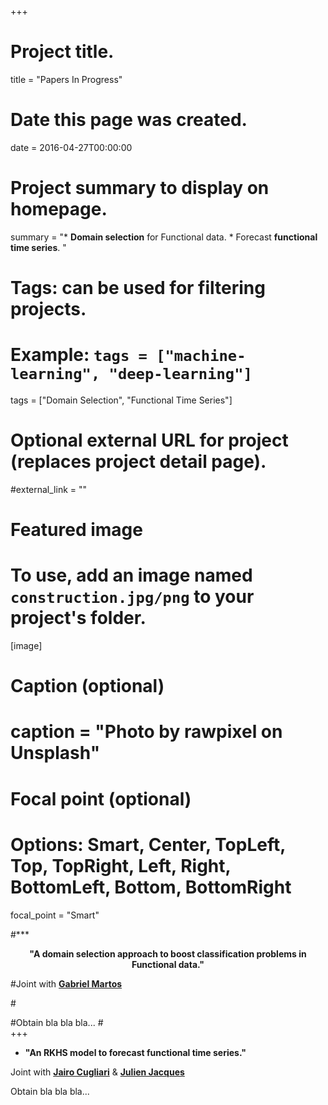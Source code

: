 +++
# Project title.
title = "Papers In Progress"

# Date this page was created.
date = 2016-04-27T00:00:00

# Project summary to display on homepage.
summary = "* **Domain selection** for  Functional data.
           * Forecast **functional time series**. "

# Tags: can be used for filtering projects.
# Example: `tags = ["machine-learning", "deep-learning"]`
tags = ["Domain Selection", "Functional Time Series"] 

# Optional external URL for project (replaces project detail page).
#external_link = ""

# Featured image
# To use, add an image named `construction.jpg/png` to your project's folder. 
[image]
  # Caption (optional)
#  caption = "Photo by rawpixel on Unsplash"
  
  # Focal point (optional)
  # Options: Smart, Center, TopLeft, Top, TopRight, Left, Right, BottomLeft, Bottom, BottomRight
  focal_point = "Smart"

#*** <center>**"A domain selection approach to boost classification problems in Functional data."**</center>

#Joint with [**Gabriel Martos**](https://www.utdt.edu/ver_contenido.php?id_contenido=16862&id_item_menu=27721)

#<DIV align="justify">
#Obtain bla bla bla...
#</DIV>
+++

* **"An RKHS model to forecast functional time series."**

Joint with [**Jairo Cugliari**](http://eric.univ-lyon2.fr/~jcugliari/) & [**Julien Jacques**](http://eric.univ-lyon2.fr/~jjacques/)

<DIV align="justify">
Obtain bla bla bla...
</DIV>

